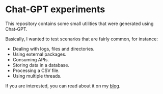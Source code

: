 # Chat-GPT experiments

This repository contains some small utilities that were generated using Chat-GPT.  

Basically, I wanted to test scenarios that are fairly common, for instance:
- Dealing with logs, files and directories.
- Using external packages.
- Consuming APIs.
- Storing data in a database.
- Processing a CSV file.
- Using multiple threads.

If you are interested, you can read about it on my [blog](https://robertovaccari.com/blog/2023_10_24_chatgpt_experiments).
